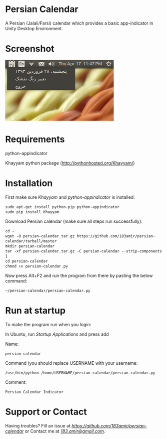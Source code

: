 Persian Calendar
================

A Persian (Jalali/Farsi) calendar which provides a basic app-indicator in Unity 
Desktop Environment.


Screenshot
================
![screenshot](data/Screenshot.png)


Requirements
================

python-appindicator

Khayyam python package (http://pythonhosted.org/Khayyam/)


Installation
================

First make sure *Khayyam* and *python-appindicator* is installed:

    sudo apt-get install python-pip python-appindicator
    sudo pip install Khayyam

Download Persian calendar (make sure all steps run successfully):

    cd ~
    wget -O persian-calendar.tar.gz https://github.com/183amir/persian-calendar/tarball/master
    mkdir persian-calendar
    tar -xf persian-calendar.tar.gz -C persian-calendar --strip-components 1
    cd persian-calendar
    chmod +x persian-calendar.py

Now press Alt+F2 and run the program from there by pasting the below command:

    ~/persian-calendar/persian-calendar.py


Run at startup
================

To make the program run when you login:

In Ubuntu, run *Startup Applications* and press add

Name:

    persian-calendar

Command (you should replace USERNAME with your username:

    /usr/bin/python /home/USERNAME/persian-calendar/persian-calendar.py

Comment:

    Persian Calendar Indicator


Support or Contact
================

Having troubles? Fill an issue at *https://github.com/183amir/persian-calendar*
or Contact me at *183.amir@gmail.com*.